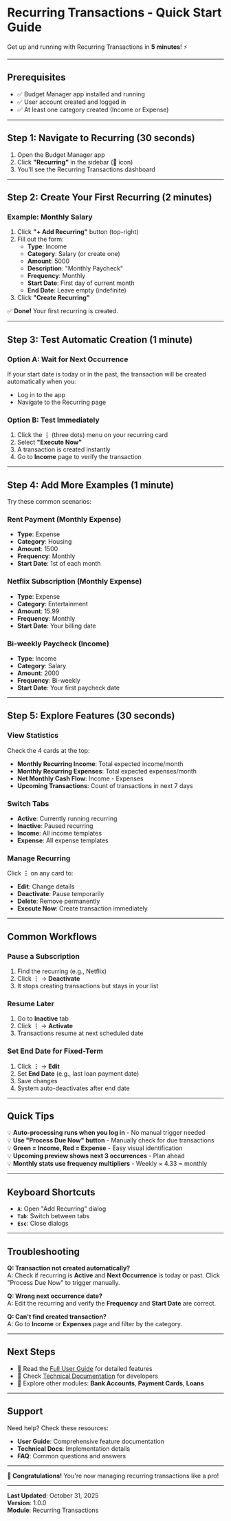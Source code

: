 # Recurring Transactions - Quick Start Guide

Get up and running with Recurring Transactions in **5 minutes**! ⚡

---

## Prerequisites

- ✅ Budget Manager app installed and running
- ✅ User account created and logged in
- ✅ At least one category created (Income or Expense)

---

## Step 1: Navigate to Recurring (30 seconds)

1. Open the Budget Manager app
2. Click **"Recurring"** in the sidebar (🔄 icon)
3. You'll see the Recurring Transactions dashboard

---

## Step 2: Create Your First Recurring (2 minutes)

### Example: Monthly Salary

1. Click **"+ Add Recurring"** button (top-right)
2. Fill out the form:
   - **Type**: Income
   - **Category**: Salary (or create one)
   - **Amount**: 5000
   - **Description**: "Monthly Paycheck"
   - **Frequency**: Monthly
   - **Start Date**: First day of current month
   - **End Date**: Leave empty (indefinite)
3. Click **"Create Recurring"**

✅ **Done!** Your first recurring is created.

---

## Step 3: Test Automatic Creation (1 minute)

### Option A: Wait for Next Occurrence
If your start date is today or in the past, the transaction will be created automatically when you:
- Log in to the app
- Navigate to the Recurring page

### Option B: Test Immediately
1. Click the **⋮** (three dots) menu on your recurring card
2. Select **"Execute Now"**
3. A transaction is created instantly
4. Go to **Income** page to verify the transaction

---

## Step 4: Add More Examples (1 minute)

Try these common scenarios:

### Rent Payment (Monthly Expense)
- **Type**: Expense
- **Category**: Housing
- **Amount**: 1500
- **Frequency**: Monthly
- **Start Date**: 1st of each month

### Netflix Subscription (Monthly Expense)
- **Type**: Expense
- **Category**: Entertainment
- **Amount**: 15.99
- **Frequency**: Monthly
- **Start Date**: Your billing date

### Bi-weekly Paycheck (Income)
- **Type**: Income
- **Category**: Salary
- **Amount**: 2000
- **Frequency**: Bi-weekly
- **Start Date**: Your first paycheck date

---

## Step 5: Explore Features (30 seconds)

### View Statistics
Check the 4 cards at the top:
- **Monthly Recurring Income**: Total expected income/month
- **Monthly Recurring Expenses**: Total expected expenses/month
- **Net Monthly Cash Flow**: Income - Expenses
- **Upcoming Transactions**: Count of transactions in next 7 days

### Switch Tabs
- **Active**: Currently running recurring
- **Inactive**: Paused recurring
- **Income**: All income templates
- **Expense**: All expense templates

### Manage Recurring
Click **⋮** on any card to:
- **Edit**: Change details
- **Deactivate**: Pause temporarily
- **Delete**: Remove permanently
- **Execute Now**: Create transaction immediately

---

## Common Workflows

### Pause a Subscription
1. Find the recurring (e.g., Netflix)
2. Click **⋮** → **Deactivate**
3. It stops creating transactions but stays in your list

### Resume Later
1. Go to **Inactive** tab
2. Click **⋮** → **Activate**
3. Transactions resume at next scheduled date

### Set End Date for Fixed-Term
1. Click **⋮** → **Edit**
2. Set **End Date** (e.g., last loan payment date)
3. Save changes
4. System auto-deactivates after end date

---

## Quick Tips

💡 **Auto-processing runs when you log in** - No manual trigger needed  
💡 **Use "Process Due Now" button** - Manually check for due transactions  
💡 **Green = Income, Red = Expense** - Easy visual identification  
💡 **Upcoming preview shows next 3 occurrences** - Plan ahead  
💡 **Monthly stats use frequency multipliers** - Weekly × 4.33 = monthly  

---

## Keyboard Shortcuts

- **`A`**: Open "Add Recurring" dialog
- **`Tab`**: Switch between tabs
- **`Esc`**: Close dialogs

---

## Troubleshooting

**Q: Transaction not created automatically?**  
A: Check if recurring is **Active** and **Next Occurrence** is today or past. Click "Process Due Now" to trigger manually.

**Q: Wrong next occurrence date?**  
A: Edit the recurring and verify the **Frequency** and **Start Date** are correct.

**Q: Can't find created transaction?**  
A: Go to **Income** or **Expenses** page and filter by the category.

---

## Next Steps

- 📖 Read the [Full User Guide](./RECURRING_USER_GUIDE.md) for detailed features
- 🔧 Check [Technical Documentation](./RECURRING_TECHNICAL.md) for developers
- 🎯 Explore other modules: **Bank Accounts**, **Payment Cards**, **Loans**

---

## Support

Need help? Check these resources:
- **User Guide**: Comprehensive feature documentation
- **Technical Docs**: Implementation details
- **FAQ**: Common questions and answers

---

**🎉 Congratulations!** You're now managing recurring transactions like a pro!

---

**Last Updated**: October 31, 2025  
**Version**: 1.0.0  
**Module**: Recurring Transactions
